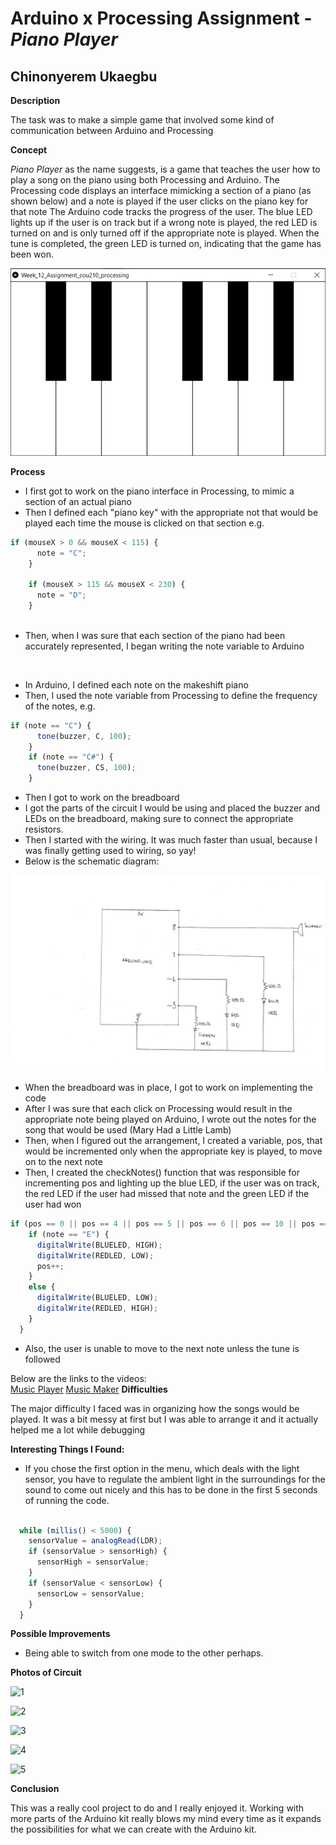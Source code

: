 # Arduino x Processing Assignment - *Piano Player*

## Chinonyerem Ukaegbu

**Description**

The task was to make a simple game that involved some kind of communication between Arduino and Processing

**Concept**

*Piano Player* as the name suggests, is a game that teaches the user how to play a song on the piano using both Processing and Arduino.
The Processing code displays an interface mimicking a section of a piano (as shown below) and a note is played if the user clicks on the piano key for that note 
The Arduino code tracks the progress of the user. The blue LED lights up if the user is on track but if a wrong note is played, the red LED is turned on and is only turned off if the appropriate note is played.
When the tune is completed, the green LED is turned on, indicating that the game has been won.

![Piano_Interface](images/Screenshot%20(405).jpg)

**Process**
+ I first got to work on the piano interface in Processing, to mimic a section of an actual piano
+ Then I defined each "piano key" with the appropriate not that would be played each time the mouse is clicked on that section e.g.


```js
if (mouseX > 0 && mouseX < 115) {
      note = "C";
    }

    if (mouseX > 115 && mouseX < 230) {
      note = "D";
    }
    
 ```
 
+ Then, when I was sure that each section of the piano had been accurately represented, I began writing the note variable to Arduino
<br>

+ In Arduino, I defined each note on the makeshift piano
+ Then, I used the note variable from Processing to define the frequency of the notes, e.g.


```js
if (note == "C") {
      tone(buzzer, C, 100);
    }
    if (note == "C#") {
      tone(buzzer, CS, 100);
    }
 ```
 
+ Then I got to work on the breadboard
+ I got the parts of the circuit I would be using and placed the buzzer and LEDs on the breadboard, making sure to connect the appropriate resistors.
+ Then I started with the wiring. It was much faster than usual, because I was finally getting used to wiring, so yay!
+ Below is the schematic diagram:

![Schematic](images/Screenshot%20(406).jpeg)

+ When the breadboard was in place, I got to work on implementing the code
+ After I was sure that each click on Processing would result in the appropriate note being played on Arduino, I wrote out the notes for the song that would be used (Mary Had a Little Lamb)
+ Then, when I figured out the arrangement, I created a variable, pos, that would be incremented only when the appropriate key is played, to move on to the next note
+ Then, I created the checkNotes() function that was responsible for incrementing pos and lighting up the blue LED, if the user was on track, the red LED if the user had missed that note and the green LED if the user had won


```js
if (pos == 0 || pos == 4 || pos == 5 || pos == 6 || pos == 10 || pos == 13 || pos == 17 || pos == 18 || pos == 19 || pos == 23) {
    if (note == "E") {
      digitalWrite(BLUELED, HIGH);
      digitalWrite(REDLED, LOW);
      pos++;
    }
    else {
      digitalWrite(BLUELED, LOW);
      digitalWrite(REDLED, HIGH);
    }
  }
  ```

+ Also, the user is unable to move to the next note unless the tune is followed


Below are the links to the videos:\
[Music Player](https://www.youtube.com/watch?v=_6ZXNNd_vmo)
[Music Maker](https://youtu.be/4T26GDzKUJk)
**Difficulties**

The major difficulty I faced was in organizing how the songs would be played. It was a bit messy at first but I was able to arrange it and it actually helped me a lot while debugging

**Interesting Things I Found:**

+ If you chose the first option in the menu, which deals with the light sensor, you have to regulate the ambient light in the surroundings for the sound to come out nicely and this has to be done in the first 5 seconds of running the code.

```js

  while (millis() < 5000) {
    sensorValue = analogRead(LDR);
    if (sensorValue > sensorHigh) {
      sensorHigh = sensorValue;
    }
    if (sensorValue < sensorLow) {
      sensorLow = sensorValue;
    }
  }

```

**Possible Improvements**

+ Being able to switch from one mode to the other perhaps.

**Photos of Circuit**

![1](images/Screenshot%20(367).jpg)

![2](images/Screenshot%20(368).jpg)

![3](images/Screenshot%20(369).jpg)

![4](images/Screenshot%20(370).jpg)

![5](images/Screenshot%20(371).jpg)

**Conclusion**

This was a really cool project to do and I really enjoyed it. Working with more parts of the Arduino kit really blows my mind every time as it expands the possibilities for what we can create with the Arduino kit.
